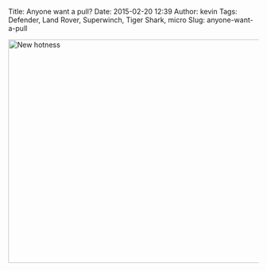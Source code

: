 Title: Anyone want a pull?
Date: 2015-02-20 12:39
Author: kevin
Tags: Defender, Land Rover, Superwinch, Tiger Shark, micro
Slug: anyone-want-a-pull

<a data-flickr-embed="true" href="https://www.flickr.com/photos/kevinisageek/23050518549/in/album-72157661675379332/" title="New hotness"><img src="https://farm1.staticflickr.com/732/23050518549_f0bb2779f6_c.jpg" width="800" height="450" alt="New hotness" /></a>
